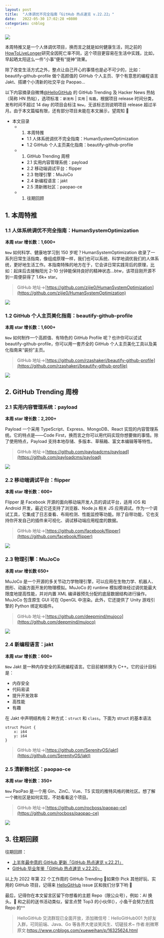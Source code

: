 ```yaml
---
layout: post
title:  "人体调优不完全指南「GitHub 热点速览 v.22.22」"
date:   2022-05-30 17:02:28 +0800
categories: cnblog
---
```

![](https://img2022.cnblogs.com/blog/759200/202205/759200-20220529200222181-808089995.jpg)
 
本周特推又是一个人体调优项目，换而言之就是如何健康生活，同之前的 [HowToLiveLonger](https://github.com/geekan/HowToLiveLonger)研究全因死亡率不同，这个项目更容易在生活中实践，比如，早起晒太阳这么一件“小事”便有“提神”效果。
 
除了改变生活方式之外，整点让自己开心的事情也是必不可少的，比如：beautify-github-profile 做个高颜值的 GitHub 个人主页、学个有意思的编程语言 Jakt、搭建个小清新的社交平台 Paopao…
 
以下内容摘录自微博[@HelloGitHub](https://www.weibo.com/hellogithub/) 的 GitHub Trending 及 Hacker News 热帖（简称 HN 热帖），选项标准：`新发布` | `实用` | `有趣`，根据项目 release 时间分类，发布时间不超过 14 day 的项目会标注 `New`，无该标志则说明项目 release 超过半月。由于本文篇幅有限，还有部分项目未能在本文展示，望周知 🌝
 
- 本文目录
    - 1. 本周特推

        - 1.1 人体系统调优不完全指南：HumanSystemOptimization
        - 1.2 GitHub 个人主页美化指南：beautify-github-profile
    - 1. GitHub Trending 周榜

        - 2.1 实用内容管理系统：payload
        - 2.2 移动端调试平台：flipper
        - 2.3 物理引擎：MuJoCo
        - 2.4 新编程语言：jakt
        - 2.5 清新微社区：paopao-ce
    - 1. 往期回顾

## 1. 本周特推
 
### 1.1 人体系统调优不完全指南：HumanSystemOptimization
 
**本周 star 增长数：1,600+**
 
`New` 如何科学、健康地学习到 150 岁呢？HumanSystemOptimization 收录了一系列日常生活指南，像组成原理一样，我们也可以系统、科学地调优我们的人体系统，更好地生活工作。本指南特殊的地方在于，它会讲日常实践背后的原理，比如：起床后去接触阳光 2-10 分钟能保持良好的精神状态…btw，该项目刚开源不到一周便获得了 1.6k+ star。

> GitHub 地址→[https://github.com/zijie0/HumanSystemOptimization](https://github.com/zijie0/HumanSystemOptimization)

![](https://img2022.cnblogs.com/blog/759200/202205/759200-20220529195605892-1086497859.png)
 
### 1.2 GitHub 个人主页美化指南：beautify-github-profile
 
**本周 star 增长数：1,600+**
 
`New` 如何制作一个高颜值、有特色的 GitHub Profile 呢？也许你可以试试 beautify-github-profile，你可以用一套齐全的 GitHub 个人主页美化工具以及美化指南来“装扮”主页。

> GitHub 地址→[https://github.com/rzashakeri/beautify-github-profile](https://github.com/rzashakeri/beautify-github-profile)

![](https://img2022.cnblogs.com/blog/759200/202205/759200-20220529195611161-656273922.jpg)
 
## 2. GitHub Trending 周榜
 
### 2.1 实用内容管理系统：payload
 
**本周 star 增长数：2,200+**
 
Payload 一个采用 TypeScript、Express、MongoDB、React 实现的内容管理系统。它的特点是——Code First，换而言之你可以用代码实现你想要做的事情。除了使用特点，Payload 支持本地存储、多版本、草稿箱、富文本编辑等等特性。

> GitHub 地址→[https://github.com/payloadcms/payload](https://github.com/payloadcms/payload)

![](https://img2022.cnblogs.com/blog/759200/202205/759200-20220529195616290-397546039.jpg)
 
### 2.2 移动端调试平台：flipper
 
**本周 star 增长数：600+**
 
Flipper 是 Facebook 开源的面向移动端开发人员的调试平台，适用 iOS 和 Android 开发，最近它还支持了浏览器、Node.js 相关 JS 应用调试。作为一个调试工具，它集成了日志查看、布局检测、性能监控等功能。除了自带功能，它也支持你开发自己的插件来可视化、调试移动端应用程度的数据。

> GitHub 地址→[https://github.com/facebook/flipper](https://github.com/facebook/flipper)

![](https://img2022.cnblogs.com/blog/759200/202205/759200-20220529195620917-1629196236.png)
 
### 2.3 物理引擎：MuJoCo
 
**本周 star 增长数 650+**
 
MuJoCo 是一个开源的多关节动力学物理引擎，可以应用在生物力学、机器人、图形、动画方面开发的物理模拟。MuJoCo 的 runtime 模拟模块经过调优能最大限度地提高性能，并对内置 XML 编译器预先分配的底层数据结构进行操作。MuJoCo 包含原生 GUI 可在 OpenGL 中渲染。此外，它还提供了 Unity 游戏引擎的 Python 绑定和插件。

> GitHub 地址→[https://github.com/deepmind/mujoco](https://github.com/deepmind/mujoco)

![](https://img2022.cnblogs.com/blog/759200/202205/759200-20220529195626417-1581881877.png)
 
### 2.4 新编程语言：jakt
 
**本周 star 增长数：600+**
 
`New` Jakt 是一种内存安全的系统编程语言。它目前被转换为 C++。它的设计目标是：

- 内存安全
- 代码易读
- 提升开发效率
- 高性能
- 有趣

在 Jakt 中声明结构有 2 种方式：`struct` 和 `class`。下面为 struct 的基本语法

    struct Point {
        x: i64
        y: i64
    }

> GitHub 地址→[https://github.com/SerenityOS/jakt](https://github.com/SerenityOS/jakt)

### 2.5 清新微社区：paopao-ce
 
**本周 star 增长数：350+**
 
`New` PaoPao 是一个用 Gin、ZinC、Vue、TS 实现的推特风格的微社区。想了解一个微社区是如何实现，不妨看看这个项目。

> GitHub 地址→[https://github.com/rocboss/paopao-ce](https://github.com/rocboss/paopao-ce)

![](https://img2022.cnblogs.com/blog/759200/202205/759200-20220529202009803-74780668.jpg)
 
## 3. 往期回顾
 
往期回顾：

- [上半年最中意的 GitHub 更新「GitHub 热点速览 v.22.21」](https://mp.weixin.qq.com/s/nocVsOWQkyKkSDfH1nWd9Q)
- [GitHub 毕业年鉴「GitHub 热点速览 v.22.20」](https://mp.weixin.qq.com/s/NDP0BeSBHmXSy6cu0mb4Fg)

以上为 2022 年第 22 个工作周的 GitHub Trending 🎉如果你 Pick 其他好玩、实用的 GitHub 项目，记得来 [HelloGitHub](https://github.com/521xueweihan/HelloGitHub) issue 区和我们分享下哟 🌝
 
最后，记得你在本文留言区留下你想看的主题 Repo（限公众号），例如：AI 换头。👀 和之前的送书活动类似，留言点赞 Top3 的小伙伴(），小鱼干会努力去找 Repo 的^^

> HelloGitHub 交流群现已全面开放，添加微信号：HelloGitHub001 为好友入群，可同前端、Java、Go 等各界大佬谈笑风生、切磋技术~
> 作者:削微寒  
> 原文:https://www.cnblogs.com/xueweihan/p/16325624.html  
